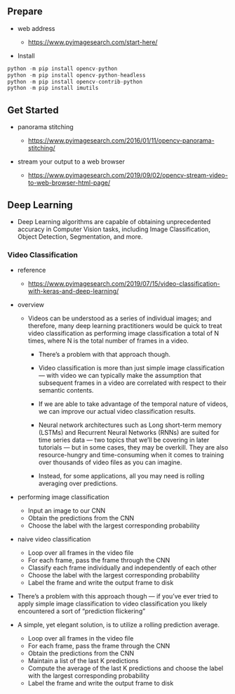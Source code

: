 ## Prepare
* web address   
  * https://www.pyimagesearch.com/start-here/
    
* Install
```python
python -m pip install opencv-python
python -m pip install opencv-python-headless
python -m pip install opencv-contrib-python
python -m pip install imutils
```

## Get Started
* panorama stitching
  * https://www.pyimagesearch.com/2016/01/11/opencv-panorama-stitching/

* stream your output to a web browser
  * https://www.pyimagesearch.com/2019/09/02/opencv-stream-video-to-web-browser-html-page/

## Deep Learning
* Deep Learning algorithms are capable of obtaining unprecedented accuracy in Computer Vision tasks, including Image Classification, Object Detection, Segmentation, and more.

### Video Classification
* reference
	* https://www.pyimagesearch.com/2019/07/15/video-classification-with-keras-and-deep-learning/
* overview
  * Videos can be understood as a series of individual images; and therefore, many deep learning practitioners would be quick to treat video classification as performing image classification a total of N times, where N is the total number of frames in a video.

	* There’s a problem with that approach though.

	* Video classification is more than just simple image classification — with video we can typically make the assumption that subsequent frames in a video are correlated with respect to their semantic contents.

	* If we are able to take advantage of the temporal nature of videos, we can improve our actual video classification results.

	* Neural network architectures such as Long short-term memory (LSTMs) and Recurrent Neural Networks (RNNs) are suited for time series data — two topics that we’ll be covering in later tutorials — but in some cases, they may be overkill. They are also resource-hungry and time-consuming when it comes to training over thousands of video files as you can imagine.

	* Instead, for some applications, all you may need is rolling averaging over predictions.

* performing image classification
	* Input an image to our CNN
	* Obtain the predictions from the CNN
	* Choose the label with the largest corresponding probability

* naive video classification
	* Loop over all frames in the video file
	* For each frame, pass the frame through the CNN
	* Classify each frame individually and independently of each other
	* Choose the label with the largest corresponding probability
	* Label the frame and write the output frame to disk

* There’s a problem with this approach though — if you’ve ever tried to apply simple image classification to video classification you likely encountered a sort of “prediction flickering”

* A simple, yet elegant solution, is to utilize a rolling prediction average.
	* Loop over all frames in the video file
	* For each frame, pass the frame through the CNN
	* Obtain the predictions from the CNN
	* Maintain a list of the last K predictions
	* Compute the average of the last K predictions and choose the label with the largest corresponding probability
	* Label the frame and write the output frame to disk